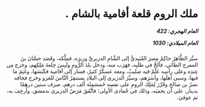 <h1 dir="rtl">ملك الروم قلعة أفامية بالشام  .</h1>

<h5 dir="rtl">العام الهجري:  422

العام الميلادي: 1030

</h5>

<p dir="rtl">سيَّرَ الظَّاهِرُ حاكِمُ مِصرَ العُبَيديُّ إلى الشَّامِ الدزبريَّ وزيرَه، فملَّكه، وقَصَد حسَّانَ بنَ المفرج الطائي، فألحَّ في طلَبِه، فهَرَب منه، ودخل بلدَ الرُّومِ ولَبِسَ خِلعةَ مَلِكِهم، وخرج مِن عِندِه وعلى رأسِه عَلَمٌ فيه صليبٌ، ومعه عسكَرٌ كثيرٌ، فسار إلى أفامية فكَبَسَها، وغَنِمَ ما فيها، وسبى أهلَها، وأسَرَهم، وسيَّرَ الدزبري إلى البلادِ يستنفِرُ النَّاسَ للغزو وخرج فخافه نصرُ بن صالح وقَرَّرَ لِمَلِك الرومِ على نفسِه خَمسَمِئَة ألف درهم، صرف ستين درهمًا بدينار، على أن يحميَه، وذلك في جُمادى الأولى؛ فاتَّفَقَ مَرَضُ الدزبري بدمشق، وأُرجِفَ به، ثم عوفيَ.</p></br>
